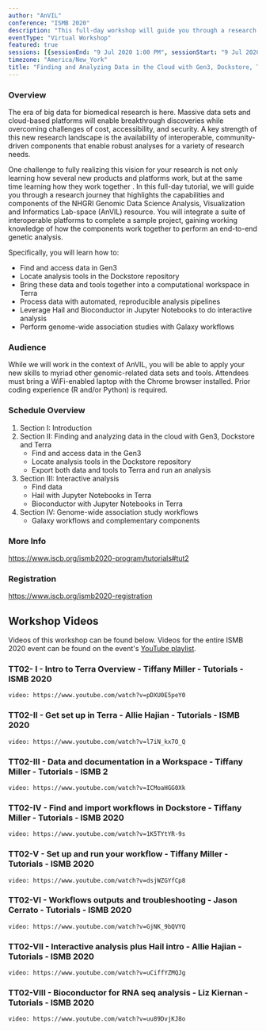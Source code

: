 ```yaml
---
author: "AnVIL"
conference: "ISMB 2020"
description: "This full-day workshop will guide you through a research journey that highlights the capabilities and components of the NHGRI Genomic Data Science Analysis, Visualization and Informatics Lab-space (AnVIL) resource."
eventType: "Virtual Workshop"
featured: true
sessions: [{sessionEnd: "9 Jul 2020 1:00 PM", sessionStart: "9 Jul 2020 9:00 AM"}]
timezone: "America/New_York"
title: "Finding and Analyzing Data in the Cloud with Gen3, Dockstore, Terra, and Galaxy"
---
```


<event-hero></event-hero>

### Overview

The era of big data for biomedical research is here. Massive data sets and cloud-based platforms will enable breakthrough discoveries while overcoming challenges of cost, accessibility, and security. A key strength of this new research landscape is the availability of interoperable, community-driven components that enable robust analyses for a variety of research needs.

One challenge to fully realizing this vision for your research is not only learning how several new products and platforms work, but at the same time learning how they work together . In this full-day tutorial, we will guide you through a research journey that highlights the capabilities and components of the NHGRI Genomic Data Science Analysis, Visualization and Informatics Lab-space (AnVIL) resource. You will integrate a suite of interoperable platforms to complete a sample project, gaining working knowledge of how the components work together to perform an end-to-end genetic analysis.

Specifically, you will learn how to:
- Find and access data in Gen3
- Locate analysis tools in the Dockstore repository
- Bring these data and tools together into a computational workspace in Terra
- Process data with automated, reproducible analysis pipelines
- Leverage Hail and Bioconductor in Jupyter Notebooks to do interactive analysis
- Perform genome-wide association studies with Galaxy workflows

### Audience

While we will work in the context of AnVIL, you will be able to apply your new skills to myriad other genomic-related data sets and tools. Attendees must bring a WiFi-enabled laptop with the Chrome browser installed. Prior coding experience (R and/or Python) is required.

### Schedule Overview

1. Section I: Introduction
1. Section II: Finding and analyzing data in the cloud with Gen3, Dockstore and Terra
    - Find and access data in the Gen3
    - Locate analysis tools in the Dockstore repository
    - Export both data and tools to Terra and run an analysis
1. Section III: Interactive analysis
    - Find data
    - Hail with Jupyter Notebooks in Terra
    - Bioconductor with Jupyter Notebooks in Terra
1. Section IV: Genome-wide association study workflows
    - Galaxy workflows and complementary components
    
### More Info

https://www.iscb.org/ismb2020-program/tutorials#tut2

### Registration

https://www.iscb.org/ismb2020-registration

## Workshop Videos

Videos of this workshop can be found below. Videos for the entire ISMB 2020 event can be found on the event's [YouTube playlist](https://www.youtube.com/playlist?list=PLmX8XnLr6zeHDOOwyoxrI-mMRTVnj3Btu).

### TT02- I - Intro to Terra Overview - Tiffany Miller - Tutorials - ISMB 2020

`video: https://www.youtube.com/watch?v=pDXU0E5peY0`

### TT02-II - Get set up in Terra - Allie Hajian - Tutorials - ISMB 2020

`video: https://www.youtube.com/watch?v=l7iN_kx7O_Q`

### TT02-III - Data and documentation in a Workspace - Tiffany Miller - Tutorials - ISMB 2

`video: https://www.youtube.com/watch?v=ICMoaHGG0Xk`

### TT02-IV - Find and import workflows in Dockstore - Tiffany Miller - Tutorials - ISMB 2020

`video: https://www.youtube.com/watch?v=1K5TYtYR-9s`

### TT02-V - Set up and run your workflow - Tiffany Miller - Tutorials - ISMB 2020

`video: https://www.youtube.com/watch?v=dsjWZGYfCp8`

### TT02-VI - Workflows outputs and troubleshooting - Jason Cerrato - Tutorials - ISMB 2020

`video: https://www.youtube.com/watch?v=GjNK_9bQVYQ`

### TT02-VII - Interactive analysis plus Hail intro - Allie Hajian - Tutorials - ISMB 2020

`video: https://www.youtube.com/watch?v=uCiffYZMQJg`

### TT02-VIII - Bioconductor for RNA seq analysis - Liz Kiernan - Tutorials - ISMB 2020

`video: https://www.youtube.com/watch?v=uu89DvjKJ8o`

